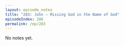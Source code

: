 ```yaml
---
layout: episode_notes
title: "283: John — Missing God in the Name of God"
episodeIndex: 286
permalink: /ep/283
---
```

No notes yet.
